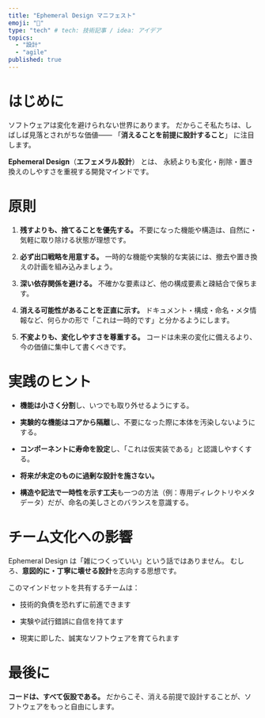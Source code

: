 ```yaml
---
title: "Ephemeral Design マニフェスト"
emoji: "🐫"
type: "tech" # tech: 技術記事 / idea: アイデア
topics:
  - "設計"
  - "agile"
published: true
---
```


# はじめに

ソフトウェアは変化を避けられない世界にあります。
だからこそ私たちは、しばしば見落とされがちな価値――
「**消えることを前提に設計すること**」
に注目します。

**Ephemeral Design**（**エフェメラル設計**） とは、
永続よりも変化・削除・置き換えのしやすさを重視する開発マインドです。

# 原則

1. **残すよりも、捨てることを優先する。**
    不要になった機能や構造は、自然に・気軽に取り除ける状態が理想です。

2. **必ず出口戦略を用意する。**
    一時的な機能や実験的な実装には、撤去や置き換えの計画を組み込みましょう。

3. **深い依存関係を避ける。**
    不確かな要素ほど、他の構成要素と疎結合で保ちます。

4. **消える可能性があることを正直に示す。**
    ドキュメント・構成・命名・メタ情報など、何らかの形で「これは一時的です」と分かるようにします。

5. **不変よりも、変化しやすさを尊重する。**
    コードは未来の変化に備えるより、今の価値に集中して書くべきです。

# 実践のヒント

* **機能は小さく分割**し、いつでも取り外せるようにする。

* **実験的な機能はコアから隔離**し、不要になった際に本体を汚染しないようにする。

* **コンポーネントに寿命を設定**し、「これは仮実装である」と認識しやすくする。

* **将来が未定のものに過剰な設計を施さない。**

* **構造や記法で一時性を示す工夫**も一つの方法（例：専用ディレクトリやメタデータ）だが、命名の美しさとのバランスを意識する。

# チーム文化への影響

Ephemeral Design は「雑につくっていい」という話ではありません。
むしろ、**意図的に・丁寧に壊せる設計**を志向する思想です。

このマインドセットを共有するチームは：

* 技術的負債を恐れずに前進できます

* 実験や試行錯誤に自信を持てます

* 現実に即した、誠実なソフトウェアを育てられます

# 最後に

**コードは、すべて仮設である。**
だからこそ、消える前提で設計することが、ソフトウェアをもっと自由にします。
